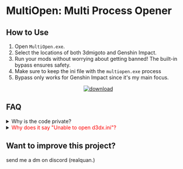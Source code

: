 # MultiOpen: Multi Process Opener

## How to Use

1. Open `MultiOpen.exe`.
2. Select the locations of both 3dmigoto and Genshin Impact.
3. Run your mods without worrying about getting banned! The built-in bypass ensures safety.
4. Make sure to keep the ini file with the `multiopen.exe` process
5. Bypass only works for Genshin Impact since it's my main focus.

<div align="center">
<a href="placeholder"><img src="https://i.ibb.co/zhfqX1g/download.png" alt="download" border="0"></a>
</div>

## FAQ

<details>
<summary>Why is the code private?</summary>
<br>
Mostly because I don't want miHoYo sending me a DMCA takedown
</details>

<details>
<summary><span style="color: red;">Why does it say "Unable to open d3dx.ini"?</span></summary>
<br>
This is a known issue. If it happens, just reopen the program and it should work.
</details>

## Want to improve this project?
send me a dm on discord (realquan.)
